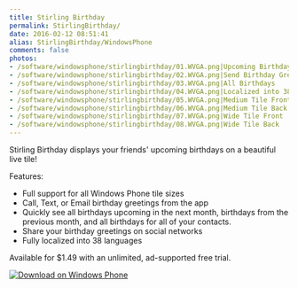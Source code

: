 ```yaml
---
title: Stirling Birthday
permalink: StirlingBirthday/
date: 2016-02-12 08:51:41
alias: StirlingBirthday/WindowsPhone
comments: false
photos:
- /software/windowsphone/stirlingbirthday/01.WVGA.png|Upcoming Birthdays
- /software/windowsphone/stirlingbirthday/02.WVGA.png|Send Birthday Greetings
- /software/windowsphone/stirlingbirthday/03.WVGA.png|All Birthdays
- /software/windowsphone/stirlingbirthday/04.WVGA.png|Localized into 38 Languages
- /software/windowsphone/stirlingbirthday/05.WVGA.png|Medium Tile Front
- /software/windowsphone/stirlingbirthday/06.WVGA.png|Medium Tile Back
- /software/windowsphone/stirlingbirthday/07.WVGA.png|Wide Tile Front
- /software/windowsphone/stirlingbirthday/08.WVGA.png|Wide Tile Back
---
```

Stirling Birthday displays your friends' upcoming birthdays on a beautiful live tile!

Features: 
* Full support for all Windows Phone tile sizes 
* Call, Text, or Email birthday greetings from the app 
* Quickly see all birthdays upcoming in the next month, birthdays from the previous month, and all birthdays for all of your contacts. 
* Share your birthday greetings on social networks  
* Fully localized into 38 languages 

Available for $1.49 with an unlimited, ad-supported free trial.

[![Download on Windows Phone](/images/WindowsPhone_208x67_blu.png)](http://windowsphone.com/s?appid=b3f595ea-10ba-4b1c-8833-3b299078010d)